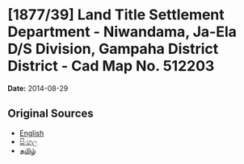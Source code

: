 # [1877/39] Land Title Settlement Department - Niwandama, Ja-Ela D/S Division, Gampaha District District - Cad Map No. 512203

**Date:** 2014-08-29

## Original Sources

- [English](https://documents.gov.lk/view/extra-gazettes/2014/8/1877-39_E.pdf)
- [සිංහල](https://documents.gov.lk/view/extra-gazettes/2014/8/1877-39_S.pdf)
- [தமிழ்](https://documents.gov.lk/view/extra-gazettes/2014/8/1877-39_T.pdf)
